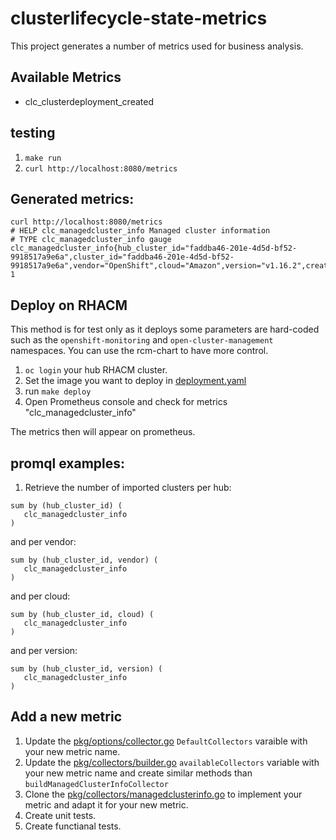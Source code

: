 # clusterlifecycle-state-metrics

This project generates a number of metrics used for business analysis.

## Available Metrics

- clc_clusterdeployment_created

## testing

1. `make run`
2. `curl http://localhost:8080/metrics`

## Generated metrics:

```
curl http://localhost:8080/metrics
# HELP clc_managedcluster_info Managed cluster information
# TYPE clc_managedcluster_info gauge
clc_managedcluster_info{hub_cluster_id="faddba46-201e-4d5d-bf52-9918517a9e6a",cluster_id="faddba46-201e-4d5d-bf52-9918517a9e6a",vendor="OpenShift",cloud="Amazon",version="v1.16.2",created_via="Other"} 1
```

## Deploy on RHACM

This method is for test only as it deploys some parameters are hard-coded such as the `openshift-monitoring` and `open-cluster-management` namespaces. You can use the rcm-chart to have more control.

1. `oc login` your hub RHACM cluster.
2. Set the image you want to deploy in [deployment.yaml](overlays/deploy/deployment.yaml)
3. run `make deploy`
4. Open Prometheus console and check for metrics "clc_managedcluster_info"

The metrics then will appear on prometheus.

## promql examples:

1. Retrieve the number of imported clusters per hub:

```
sum by (hub_cluster_id) (
   clc_managedcluster_info 
) 
```

and per vendor:

```
sum by (hub_cluster_id, vendor) (
   clc_managedcluster_info 
) 
```

and per cloud:

```
sum by (hub_cluster_id, cloud) (
   clc_managedcluster_info 
) 
```

and per version:

```
sum by (hub_cluster_id, version) (
   clc_managedcluster_info 
) 
```

## Add a new metric

1. Update the [pkg/options/collector.go](pkg/options/collector.go) `DefaultCollectors` varaible with your new metric name.
2. Update the [pkg/collectors/builder.go](pkg/collectors/builder.go) `availableCollectors` variable with your new metric name and create similar methods than `buildManagedClusterInfoCollector`
3. Clone the [pkg/collectors/managedclusterinfo.go](pkg/collectors/managedclusterinfo.go) to implement your metric and adapt it for your new metric.
4. Create unit tests.
5. Create functianal tests.